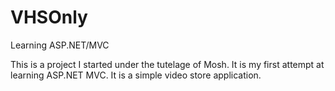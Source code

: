 # VHSOnly
Learning ASP.NET/MVC

This is a project I started under the tutelage of Mosh. It is my first attempt at learning ASP.NET MVC.
It is a simple video store application.  

